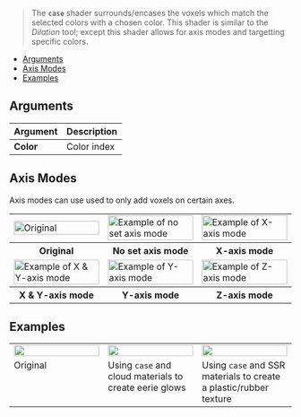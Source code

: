 > The **`case`** shader surrounds/encases the voxels which match the selected colors with a chosen color. This shader is similar to the _Dilation_ tool; except this shader allows for axis modes and targetting specific colors.

<!-- TOC -->
- [Arguments](#arguments)
- [Axis Modes](#axis-modes)
- [Examples](#examples)

## Arguments

Argument | Description
--------- | -----------
**Color** | Color index

## Axis Modes

Axis modes can use used to only add voxels on certain axes.

<!-- SAMPLE case_axis 3 -->
<table>
	<tr>
		<td width="33.33%"><img width="100%" src="https://s3.amazonaws.com/misc.lachlanmcdonald.com/magicavoxel-shaders/0.11.0/case.png" alt="Original"></td>
		<td width="33.33%"><img width="100%" src="https://s3.amazonaws.com/misc.lachlanmcdonald.com/magicavoxel-shaders/0.11.0/case_all.png" alt="Example of no set axis mode"></td>
		<td width="33.33%"><img width="100%" src="https://s3.amazonaws.com/misc.lachlanmcdonald.com/magicavoxel-shaders/0.11.0/case_x.png" alt="Example of X-axis mode"></td>
	</tr>
	<tr>
		<th>Original</th>
		<th>No set axis mode</th>
		<th>X-axis mode</th>
	</tr>
	<tr>
		<td width="33.33%"><img width="100%" src="https://s3.amazonaws.com/misc.lachlanmcdonald.com/magicavoxel-shaders/0.11.0/case_xy.png" alt="Example of X &amp; Y-axis mode"></td>
		<td width="33.33%"><img width="100%" src="https://s3.amazonaws.com/misc.lachlanmcdonald.com/magicavoxel-shaders/0.11.0/case_y.png" alt="Example of Y-axis mode"></td>
		<td width="33.33%"><img width="100%" src="https://s3.amazonaws.com/misc.lachlanmcdonald.com/magicavoxel-shaders/0.11.0/case_z.png" alt="Example of Z-axis mode"></td>
	</tr>
	<tr>
		<th>X &amp; Y-axis mode</th>
		<th>Y-axis mode</th>
		<th>Z-axis mode</th>
	</tr>
</table>
<!-- END -->

## Examples

<!-- SAMPLE case_examples 3 -->
<table>
	<tr>
		<td width="33.33%"><img width="100%" src="https://s3.amazonaws.com/misc.lachlanmcdonald.com/magicavoxel-shaders/0.10.5/case_example0.jpg" alt=""></td>
		<td width="33.33%"><img width="100%" src="https://s3.amazonaws.com/misc.lachlanmcdonald.com/magicavoxel-shaders/0.10.5/case_example1.jpg" alt=""></td>
		<td width="33.33%"><img width="100%" src="https://s3.amazonaws.com/misc.lachlanmcdonald.com/magicavoxel-shaders/0.10.5/case_example2.jpg" alt=""></td>
	</tr>
	<tr>
		<td valign="top">Original</td>
		<td valign="top">Using <code>case</code> and cloud materials to create eerie glows</td>
		<td valign="top">Using <code>case</code> and SSR materials to create a plastic/rubber texture</td>
	</tr>
</table>
<!-- END -->
